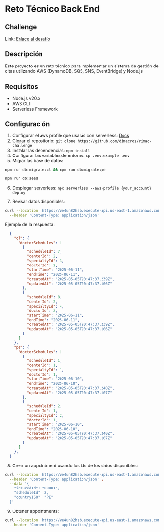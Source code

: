 # Reto Técnico Back End

## Challenge
Link: [Enlace al desafío](https://example.com)

## Descripción
Este proyecto es un reto técnico para implementar un sistema de gestión de citas utilizando AWS (DynamoDB, SQS, SNS, EventBridge) y Node.js.

## Requisitos
- Node.js v20.x
- AWS CLI
- Serverless Framework

## Configuración
1. Configurar el aws profile que usarás con serverless: [Docs](https://docs.aws.amazon.com/cli/latest/userguide/cli-configure-profiles.html)
2. Clonar el repositorio: `git clone https://github.com/dimacros/rimac-challenge`
3. Instalar las dependencias: `npm install`
4. Configurar las variables de entorno: `cp .env.example .env`
5. Migrar las base de datos:
  ```bash
  npm run db:migrate:cl && npm run db:migrate:pe

  npm run db:seed
  ```

6. Desplegar serverless: `npx serverless --aws-profile {your_account} deploy`

7. Revisar datos disponibles:
  ```bash
  curl --location 'https://we4un82hsb.execute-api.us-east-1.amazonaws.com' \
    --header 'Content-Type: application/json'
  ```
  Ejemplo de la respuesta:
  ```json
    {
      "cl": {
        "doctorSchedules": [
          {
            "scheduleId": 7,
            "centerId": 2,
            "specialtyId": 3,
            "doctorId": 2,
            "startTime": "2025-06-11",
            "endTime": "2025-06-11",
            "createdAt": "2025-05-05T20:47:37.239Z",
            "updatedAt": "2025-05-05T20:47:37.106Z"
          },
          {
            "scheduleId": 8,
            "centerId": 2,
            "specialtyId": 4,
            "doctorId": 2,
            "startTime": "2025-06-11",
            "endTime": "2025-06-11",
            "createdAt": "2025-05-05T20:47:37.239Z",
            "updatedAt": "2025-05-05T20:47:37.106Z"
          }
        ]
      },
      "pe": {
        "doctorSchedules": [
          {
            "scheduleId": 1,
            "centerId": 1,
            "specialtyId": 1,
            "doctorId": 1,
            "startTime": "2025-06-10",
            "endTime": "2025-06-10",
            "createdAt": "2025-05-05T20:47:37.240Z",
            "updatedAt": "2025-05-05T20:47:37.107Z"
          },
          {
            "scheduleId": 2,
            "centerId": 1,
            "specialtyId": 2,
            "doctorId": 1,
            "startTime": "2025-06-10",
            "endTime": "2025-06-10",
            "createdAt": "2025-05-05T20:47:37.240Z",
            "updatedAt": "2025-05-05T20:47:37.107Z"
          }
        ]
      },
    }
  ```
8. Crear un appointment usando los ids de los datos disponibles:

  ```bash
  curl --location 'https://we4un82hsb.execute-api.us-east-1.amazonaws.com/appointments' \
    --header 'Content-Type: application/json' \
    --data '{
      "insuredId": "00001",
      "scheduleId": 2,
      "countryISO": "PE"
    }'
  ```

9. Obtener appointments:
  ```bash
  curl --location 'https://we4un82hsb.execute-api.us-east-1.amazonaws.com/appointments?insuredId=00001' \
    --header 'Content-Type: application/json'
  ```